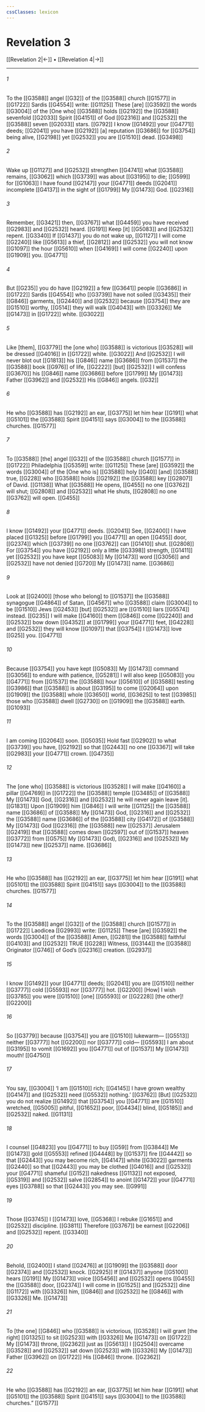 ```yaml
---
cssClasses: lexicon
---
```


# Revelation 3

[[Revelation 2|←]] • [[Revelation 4|→]]

---

###### 1
To the [[G3588]] angel [[G32]] of the [[G3588]] church [[G1577]] in [[G1722]] Sardis [[G4554]] write: [[G1125]] These [are] [[G3592]] the words [[G3004]] of the [One who] [[G3588]] holds [[G2192]] the [[G3588]] sevenfold [[G2033]] Spirit [[G4151]] of God [[G2316]] and [[G2532]] the [[G3588]] seven [[G2033]] stars. [[G792]] I know [[G1492]] your [[G4771]] deeds; [[G2041]] you have [[G2192]] [a] reputation [[G3686]] for [[G3754]] being alive, [[G2198]] yet [[G2532]] you are [[G1510]] dead. [[G3498]]

###### 2
Wake up [[G1127]] and [[G2532]] strengthen [[G4741]] what [[G3588]] remains, [[G3062]] which [[G3739]] was about [[G3195]] to die; [[G599]] for [[G1063]] I have found [[G2147]] your [[G4771]] deeds [[G2041]] incomplete [[G4137]] in the sight of [[G1799]] My [[G1473]] God. [[G2316]]

###### 3
Remember, [[G3421]] then, [[G3767]] what [[G4459]] you have received [[G2983]] and [[G2532]] heard. [[G191]] Keep [it] [[G5083]] and [[G2532]] repent. [[G3340]] If [[G1437]] you do not wake up, [[G1127]] I will come [[G2240]] like [[G5613]] a thief, [[G2812]] and [[G2532]] you will not know [[G1097]] the hour [[G5610]] when [[G4169]] I will come [[G2240]] upon [[G1909]] you. [[G4771]]

###### 4
But [[G235]] you do have [[G2192]] a few [[G3641]] people [[G3686]] in [[G1722]] Sardis [[G4554]] who [[G3739]] have not soiled [[G3435]] their [[G846]] garments, [[G2440]] and [[G2532]] because [[G3754]] they are [[G1510]] worthy, [[G514]] they will walk [[G4043]] with [[G3326]] Me [[G1473]] in [[G1722]] white. [[G3022]]

###### 5
Like [them], [[G3779]] the [one who] [[G3588]] is victorious [[G3528]] will be dressed [[G4016]] in [[G1722]] white. [[G3022]] And [[G2532]] I will never blot out [[G1813]] his [[G846]] name [[G3686]] from [[G1537]] the [[G3588]] book [[G976]] of life, [[G2222]] [but] [[G2532]] I will confess [[G3670]] his [[G846]] name [[G3686]] before [[G1799]] My [[G1473]] Father [[G3962]] and [[G2532]] His [[G846]] angels. [[G32]]

###### 6
He who [[G3588]] has [[G2192]] an ear, [[G3775]] let him hear [[G191]] what [[G5101]] the [[G3588]] Spirit [[G4151]] says [[G3004]] to the [[G3588]] churches. [[G1577]]

###### 7
To [[G3588]] [the] angel [[G32]] of the [[G3588]] church [[G1577]] in [[G1722]] Philadelphia [[G5359]] write: [[G1125]] These [are] [[G3592]] the words [[G3004]] of the [One who is] [[G3588]] holy [[G40]] [and] [[G3588]] true, [[G228]] who [[G3588]] holds [[G2192]] the [[G3588]] key [[G2807]] of David. [[G1138]] What [[G3588]] He opens, [[G455]] no one [[G3762]] will shut; [[G2808]] and [[G2532]] what He shuts, [[G2808]] no one [[G3762]] will open. [[G455]]

###### 8
I know [[G1492]] your [[G4771]] deeds. [[G2041]] See, [[G2400]] I have placed [[G1325]] before [[G1799]] you [[G4771]] an open [[G455]] door, [[G2374]] which [[G3739]] no one [[G3762]] can [[G1410]] shut. [[G2808]] For [[G3754]] you have [[G2192]] only a little [[G3398]] strength, [[G1411]] yet [[G2532]] you have kept [[G5083]] My [[G1473]] word [[G3056]] and [[G2532]] have not denied [[G720]] My [[G1473]] name. [[G3686]]

###### 9
Look at [[G2400]] [those who belong] to [[G1537]] the [[G3588]] synagogue [[G4864]] of Satan, [[G4567]] who [[G3588]] claim [[G3004]] to be [[G1510]] Jews [[G2453]] [but] [[G2532]] are [[G1510]] liars [[G5574]] instead. [[G235]] I will make [[G4160]] them [[G846]] come [[G2240]] and [[G2532]] bow down [[G4352]] at [[G1799]] your [[G4771]] feet, [[G4228]] and [[G2532]] they will know [[G1097]] that [[G3754]] I [[G1473]] love [[G25]] you. [[G4771]]

###### 10
Because [[G3754]] you have kept [[G5083]] My [[G1473]] command [[G3056]] to endure with patience, [[G5281]] I will also keep [[G5083]] you [[G4771]] from [[G1537]] the [[G3588]] hour [[G5610]] of [[G3588]] testing [[G3986]] that [[G3588]] is about [[G3195]] to come [[G2064]] upon [[G1909]] the [[G3588]] whole [[G3650]] world, [[G3625]] to test [[G3985]] those who [[G3588]] dwell [[G2730]] on [[G1909]] the [[G3588]] earth. [[G1093]]

###### 11
I am coming [[G2064]] soon. [[G5035]] Hold fast [[G2902]] to what [[G3739]] you have, [[G2192]] so that [[G2443]] no one [[G3367]] will take [[G2983]] your [[G4771]] crown. [[G4735]]

###### 12
The [one who] [[G3588]] is victorious [[G3528]] I will make [[G4160]] a pillar [[G4769]] in [[G1722]] the [[G3588]] temple [[G3485]] of [[G3588]] My [[G1473]] God, [[G2316]] and [[G2532]] he will never again leave [it]. [[G1831]] Upon [[G1909]] him [[G846]] I will write [[G1125]] the [[G3588]] name [[G3686]] of [[G3588]] My [[G1473]] God, [[G2316]] and [[G2532]] the [[G3588]] name [[G3686]] of the [[G3588]] city [[G4172]] of [[G3588]] My [[G1473]] God [[G2316]] (the [[G3588]] new [[G2537]] Jerusalem [[G2419]] that [[G3588]] comes down [[G2597]] out of [[G1537]] heaven [[G3772]] from [[G575]] My [[G1473]] God), [[G2316]] and [[G2532]] My [[G1473]] new [[G2537]] name. [[G3686]]

###### 13
He who [[G3588]] has [[G2192]] an ear, [[G3775]] let him hear [[G191]] what [[G5101]] the [[G3588]] Spirit [[G4151]] says [[G3004]] to the [[G3588]] churches. [[G1577]]

###### 14
To the [[G3588]] angel [[G32]] of the [[G3588]] church [[G1577]] in [[G1722]] Laodicea [[G2993]] write: [[G1125]] These [are] [[G3592]] the words [[G3004]] of the [[G3588]] Amen, [[G281]] the [[G3588]] faithful [[G4103]] and [[G2532]] TRUE [[G228]] Witness, [[G3144]] the [[G3588]] Originator [[G746]] of God’s [[G2316]] creation. [[G2937]]

###### 15
I know [[G1492]] your [[G4771]] deeds; [[G2041]] you are [[G1510]] neither [[G3777]] cold [[G5593]] nor [[G3777]] hot. [[G2200]] [How] I wish [[G3785]] you were [[G1510]] [one] [[G5593]] or [[G2228]] [the other]! [[G2200]]

###### 16
So [[G3779]] because [[G3754]] you are [[G1510]] lukewarm— [[G5513]] neither [[G3777]] hot [[G2200]] nor [[G3777]] cold— [[G5593]] I am about [[G3195]] to vomit [[G1692]] you [[G4771]] out of [[G1537]] My [[G1473]] mouth! [[G4750]]

###### 17
You say, [[G3004]] ‘I am [[G1510]] rich; [[G4145]] I have grown wealthy [[G4147]] and [[G2532]] need [[G5532]] nothing.’ [[G3762]] [But] [[G2532]] you do not realize [[G1492]] that [[G3754]] you [[G4771]] are [[G1510]] wretched, [[G5005]] pitiful, [[G1652]] poor, [[G4434]] blind, [[G5185]] and [[G2532]] naked. [[G1131]]

###### 18
I counsel [[G4823]] you [[G4771]] to buy [[G59]] from [[G3844]] Me [[G1473]] gold [[G5553]] refined [[G4448]] by [[G1537]] fire [[G4442]] so that [[G2443]] you may become rich, [[G4147]] white [[G3022]] garments [[G2440]] so that [[G2443]] you may be clothed [[G4016]] and [[G2532]] your [[G4771]] shameful [[G152]] nakedness [[G1132]] not exposed, [[G5319]] and [[G2532]] salve [[G2854]] to anoint [[G1472]] your [[G4771]] eyes [[G3788]] so that [[G2443]] you may see. [[G991]]

###### 19
Those [[G3745]] I [[G1473]] love, [[G5368]] I rebuke [[G1651]] and [[G2532]] discipline. [[G3811]] Therefore [[G3767]] be earnest [[G2206]] and [[G2532]] repent. [[G3340]]

###### 20
Behold, [[G2400]] I stand [[G2476]] at [[G1909]] the [[G3588]] door [[G2374]] and [[G2532]] knock. [[G2925]] If [[G1437]] anyone [[G5100]] hears [[G191]] My [[G1473]] voice [[G5456]] and [[G2532]] opens [[G455]] the [[G3588]] door, [[G2374]] I will come in [[G1525]] and [[G2532]] dine [[G1172]] with [[G3326]] him, [[G846]] and [[G2532]] he [[G846]] with [[G3326]] Me. [[G1473]]

###### 21
To [the one] [[G846]] who [[G3588]] is victorious, [[G3528]] I will grant [the right] [[G1325]] to sit [[G2523]] with [[G3326]] Me [[G1473]] on [[G1722]] My [[G1473]] throne, [[G2362]] just as [[G5613]] I [[G2504]] overcame [[G3528]] and [[G2532]] sat down [[G2523]] with [[G3326]] My [[G1473]] Father [[G3962]] on [[G1722]] His [[G846]] throne. [[G2362]]

###### 22
He who [[G3588]] has [[G2192]] an ear, [[G3775]] let him hear [[G191]] what [[G5101]] the [[G3588]] Spirit [[G4151]] says [[G3004]] to the [[G3588]] churches.” [[G1577]]

